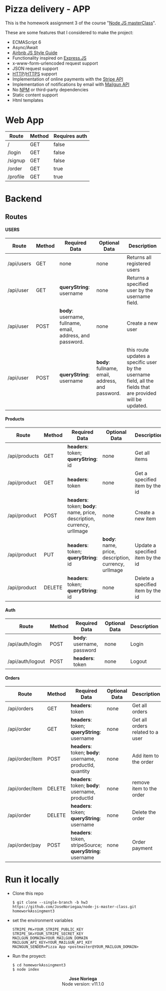 # Pizza delivery - APP

This is the homework assignment 3 of the course "[Node JS masterClass](https://pirple.thinkific.com/courses/the-nodejs-master-class)".

These are some features that I considered to make the project:
- ECMAScript 6
- Async/Await
- [Airbnb JS Style Guide](https://github.com/airbnb/javascript)
- Functionality inspired on [Express.JS](https://expressjs.com)
- x-www-form-urlencoded request support
- JSON request support
- [HTTP](https://en.wikipedia.org/wiki/Hypertext_Transfer_Protocol)/[HTTPS](https://en.wikipedia.org/wiki/HTTPS) support
- Implementation of online payments with the [Stripe API](https://stripe.com/docs/api)
- Implementation of notifications by email with [Mailgun API](https://documentation.mailgun.com/en/latest/api_reference.html)
- No [NPM](https://docs.npmjs.com/about-npm/) or third-party dependencies
- Static content support
- Html templates

# Web App
| Route | Method | Requires auth |
|--|--|--|
| / | GET | false |
| /login | GET | false |
| /signup | GET | false |
| /order | GET | true |
| /profile | GET | true |

# Backend
## Routes 
#### USERS
| Route | Method | Required Data | Optional Data | Description |
|--|--|--|--|--|
| /api/users | GET | none | none | Returns all registered users |
| /api/user | GET | **queryString**: username | none | Returns a specified user by the username field.|
| /api/user | POST | **body**: username, fullname, email, address, and password.| none | Create a new user |
| /api/user | POST | **queryString**: username | **body**: fullname, email, address, and password. | this route updates a specific user by the username field, all the fields that are provided will be updated.|

#### Products
| Route | Method | Required Data | Optional Data | Description |
|--|--|--|--|--|
| /api/products | GET | **headers**: token; **queryString**: id | none | Get all items |
| /api/product | GET | **headers**: token | none | Get a specified item by the id |
| /api/product | POST | **headers**: token; **body**: name, price, description, currency, urlImage| none | Create a new item |
| /api/product | PUT |  **headers**: token; **queryString**: id |  **body**: name, price, description, currency, urlImage | Update a specified item by the id |
| /api/product | DELETE | **headers**: token; **queryString**: id | none | Delete a specified item by the id |

#### Auth
| Route | Method | Required Data | Optional Data | Description |
|--|--|--|--|--|
| /api/auth/login | POST | **body**: username, password | none | Login |
| /api/auth/logout | POST | **headers**: token | none | Logout |

#### Orders
| Route | Method | Required Data | Optional Data | Description |
|--|--|--|--|--|
| /api/orders | GET | **headers**: token | none | Get all orders |
| /api/order | GET | **headers**: token; **queryString**: username | none | Get all orders related to a user |
| /api/order/item | POST | **headers**: token; **body**: username, productId, quantity | none | Add item to the order |
| /api/order/item | DELETE | **headers**: token; **body**: username, productId | none | remove item to the order |
| /api/order | DELETE | **headers**: token; **queryString**: username | none | Delete the order |
| /api/order/pay | POST | **headers**: token, stripeSource; **queryString**: username | none | Order payment |

# Run it locally

- Clone this repo
  ```console
  $ git clone --single-branch -b hw3 https://github.com/JoseNoriegaa/node-js-master-class.git homeworkAssingment3 
  ```
- set the environment variables
  ```text
  STRIPE_PK=YOUR_STRIPE_PUBLIC_KEY
  STRIPE_SK=YOUR_STRIPE_SECRET_KEY
  MAILGUN_DOMAIN=YOUR_MAILGUN_DOMAIN
  MAILGUN_API_KEY=YOUR_MAILGUN_API_KEY
  MAINGUN_SENDER=Pizza App <postmaster@YOUR_MAILGUN_DOMAIN>
  ```
- Run the proyect:
  ```console
  $ cd homeworkAssingment3
  $ node index
  ```

<p style="width:100%; text-align:center">
  <strong>Jose Noriega</strong>
  <br>
  Node version: v11.1.0
</p>